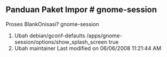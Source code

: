 ## Panduan Paket Impor # gnome-session
Proses BlankOnisasi? gnome-session
   1. Ubah debian/gconf-defaults
/apps/gnome-session/options/show_splash_screen true
   1. Ubah maintainer
Last modified on 06/06/2008 11:21:44 AM

